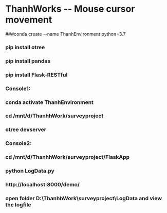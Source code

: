 # ThanhWorks -- Mouse cursor movement

###conda create --name ThanhEnvironment python=3.7
### pip install otree
### pip install pandas
### pip install Flask-RESTful

### Console1:
### conda activate ThanhEnvironment
### cd /mnt/d/ThanhhWork/surveyproject
### otree devserver

### Console2:
### cd /mnt/d/ThanhhWork/surveyproject/FlaskApp
### python LogData.py

### http://localhost:8000/demo/

### open folder D:\ThanhhWork\surveyproject\LogData and view the logfile

